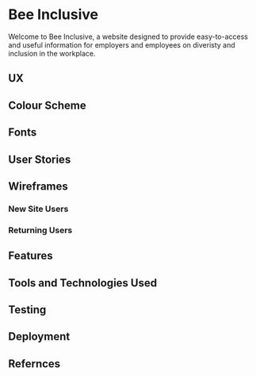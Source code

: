 # Bee Inclusive
Welcome to Bee Inclusive, a website designed to provide easy-to-access and useful information for employers and employees on diveristy and inclusion in the workplace.

## UX

## Colour Scheme

## Fonts

## User Stories

## Wireframes

### New Site Users

### Returning Users

## Features

## Tools and Technologies Used

## Testing

## Deployment

## Refernces

